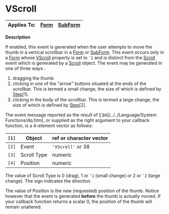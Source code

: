 




<h1 class="heading"><span class="name">VScroll</span></h1>

| Applies To: | [Form](../a-z/form.md) | [SubForm](../a-z/subform.md) |
| --- | --- | ---  |


**Description**


If enabled, this event is generated when the user attempts to move the thumb in a vertical scrollbar in a [Form](../a-z/form.md) or [SubForm](../a-z/subform.md). This event occurs only in a [Form](../a-z/form.md) whose [VScroll](../a-z/vscroll.md) property is set to `¯1` and is distinct from the [Scroll](../a-z/scroll.md) event which is generated by a [Scroll](../a-z/scroll.md) object. The event may be generated in one of three ways :

1. dragging the thumb
2. clicking in one of the "arrow" buttons situated at the ends of the scrollbar. This is termed a small change, the size of which is defined by [Step](../a-z/step.md)[1].
3. clicking in the body of the scrollbar. This is termed a large change, the size of which is defined by [Step](../a-z/step.md)[2].

The event message reported as the result of [`⎕DQ`](../../Language/System Functions/dq.htm), or supplied as the right argument to your callback function, is a 4-element vector as follows:


| `[1]` | Object | ref or character vector |
| --- | --- | ---  |
| `[2]` | Event | `'VScroll'` or 38 |
| `[3]` | Scroll Type | numeric |
| `[4]` | Position | numeric |


The value of Scroll Type is 0 (drag), 1 or `¯1` (small change) or 2 or `¯2` (large change). The sign indicates the direction.


The value of Position is the new (requested) position of the thumb. Notice however that the event is generated **before** the thumb is actually moved. If your callback function returns a scalar 0, the position of the thumb will remain unaltered.



